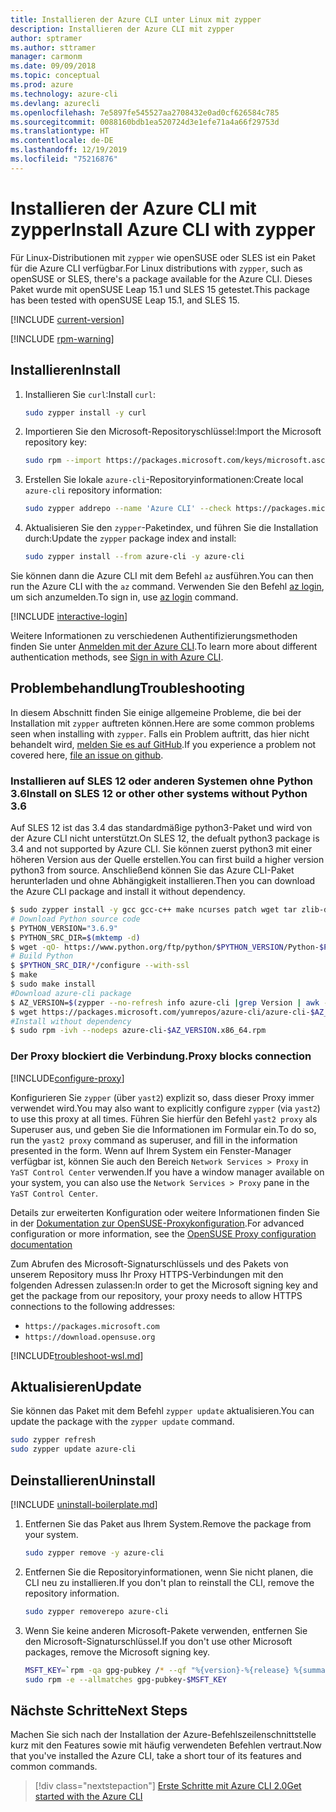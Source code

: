 ```yaml
---
title: Installieren der Azure CLI unter Linux mit zypper
description: Installieren der Azure CLI mit zypper
author: sptramer
ms.author: sttramer
manager: carmonm
ms.date: 09/09/2018
ms.topic: conceptual
ms.prod: azure
ms.technology: azure-cli
ms.devlang: azurecli
ms.openlocfilehash: 7e5897fe545527aa2708432e0ad0cf626584c785
ms.sourcegitcommit: 0088160bdb1ea520724d3e1efe71a4a66f29753d
ms.translationtype: HT
ms.contentlocale: de-DE
ms.lasthandoff: 12/19/2019
ms.locfileid: "75216876"
---
```

# <a name="install-azure-cli-with-zypper"></a><span data-ttu-id="518e4-103">Installieren der Azure CLI mit zypper</span><span class="sxs-lookup"><span data-stu-id="518e4-103">Install Azure CLI with zypper</span></span>

<span data-ttu-id="518e4-104">Für Linux-Distributionen mit `zypper` wie openSUSE oder SLES ist ein Paket für die Azure CLI verfügbar.</span><span class="sxs-lookup"><span data-stu-id="518e4-104">For Linux distributions with `zypper`, such as openSUSE or SLES, there's a package available for the Azure CLI.</span></span> <span data-ttu-id="518e4-105">Dieses Paket wurde mit openSUSE Leap 15.1 und SLES 15 getestet.</span><span class="sxs-lookup"><span data-stu-id="518e4-105">This package has been tested with openSUSE Leap 15.1, and SLES 15.</span></span>

[!INCLUDE [current-version](includes/current-version.md)]

[!INCLUDE [rpm-warning](includes/rpm-warning.md)]

## <a name="install"></a><span data-ttu-id="518e4-106">Installieren</span><span class="sxs-lookup"><span data-stu-id="518e4-106">Install</span></span>

1. <span data-ttu-id="518e4-107">Installieren Sie `curl`:</span><span class="sxs-lookup"><span data-stu-id="518e4-107">Install `curl`:</span></span>

   ```bash
   sudo zypper install -y curl
   ```

2. <span data-ttu-id="518e4-108">Importieren Sie den Microsoft-Repositoryschlüssel:</span><span class="sxs-lookup"><span data-stu-id="518e4-108">Import the Microsoft repository key:</span></span>

   ```bash
   sudo rpm --import https://packages.microsoft.com/keys/microsoft.asc
   ```

3. <span data-ttu-id="518e4-109">Erstellen Sie lokale `azure-cli`-Repositoryinformationen:</span><span class="sxs-lookup"><span data-stu-id="518e4-109">Create local `azure-cli` repository information:</span></span>

   ```bash
   sudo zypper addrepo --name 'Azure CLI' --check https://packages.microsoft.com/yumrepos/azure-cli azure-cli
   ```

4. <span data-ttu-id="518e4-110">Aktualisieren Sie den `zypper`-Paketindex, und führen Sie die Installation durch:</span><span class="sxs-lookup"><span data-stu-id="518e4-110">Update the `zypper` package index and install:</span></span>

   ```bash
   sudo zypper install --from azure-cli -y azure-cli
   ```

<span data-ttu-id="518e4-111">Sie können dann die Azure CLI mit dem Befehl `az` ausführen.</span><span class="sxs-lookup"><span data-stu-id="518e4-111">You can then run the Azure CLI with the `az` command.</span></span> <span data-ttu-id="518e4-112">Verwenden Sie den Befehl [az login](/cli/azure/reference-index#az-login), um sich anzumelden.</span><span class="sxs-lookup"><span data-stu-id="518e4-112">To sign in, use [az login](/cli/azure/reference-index#az-login) command.</span></span>

[!INCLUDE [interactive-login](includes/interactive-login.md)]

<span data-ttu-id="518e4-113">Weitere Informationen zu verschiedenen Authentifizierungsmethoden finden Sie unter [Anmelden mit der Azure CLI](authenticate-azure-cli.md).</span><span class="sxs-lookup"><span data-stu-id="518e4-113">To learn more about different authentication methods, see [Sign in with Azure CLI](authenticate-azure-cli.md).</span></span>

## <a name="troubleshooting"></a><span data-ttu-id="518e4-114">Problembehandlung</span><span class="sxs-lookup"><span data-stu-id="518e4-114">Troubleshooting</span></span>

<span data-ttu-id="518e4-115">In diesem Abschnitt finden Sie einige allgemeine Probleme, die bei der Installation mit `zypper` auftreten können.</span><span class="sxs-lookup"><span data-stu-id="518e4-115">Here are some common problems seen when installing with `zypper`.</span></span> <span data-ttu-id="518e4-116">Falls ein Problem auftritt, das hier nicht behandelt wird, [melden Sie es auf GitHub](https://github.com/Azure/azure-cli/issues).</span><span class="sxs-lookup"><span data-stu-id="518e4-116">If you experience a problem not covered here, [file an issue on github](https://github.com/Azure/azure-cli/issues).</span></span>

### <a name="install-on-sles-12-or-other-other-systems-without-python-36"></a><span data-ttu-id="518e4-117">Installieren auf SLES 12 oder anderen Systemen ohne Python 3.6</span><span class="sxs-lookup"><span data-stu-id="518e4-117">Install on SLES 12 or other other systems without Python 3.6</span></span>

<span data-ttu-id="518e4-118">Auf SLES 12 ist das 3.4 das standardmäßige python3-Paket und wird von der Azure CLI nicht unterstützt.</span><span class="sxs-lookup"><span data-stu-id="518e4-118">On SLES 12, the defualt python3 package is 3.4 and not supported by Azure CLI.</span></span> <span data-ttu-id="518e4-119">Sie können zuerst python3 mit einer höheren Version aus der Quelle erstellen.</span><span class="sxs-lookup"><span data-stu-id="518e4-119">You can first build a higher version python3 from source.</span></span> <span data-ttu-id="518e4-120">Anschließend können Sie das Azure CLI-Paket herunterladen und ohne Abhängigkeit installieren.</span><span class="sxs-lookup"><span data-stu-id="518e4-120">Then you can download the Azure CLI package and install it without dependency.</span></span>
```bash
$ sudo zypper install -y gcc gcc-c++ make ncurses patch wget tar zlib-devel zlib
# Download Python source code
$ PYTHON_VERSION="3.6.9"
$ PYTHON_SRC_DIR=$(mktemp -d)
$ wget -qO- https://www.python.org/ftp/python/$PYTHON_VERSION/Python-$PYTHON_VERSION.tgz | tar -xz -C "$PYTHON_SRC_DIR"
# Build Python
$ $PYTHON_SRC_DIR/*/configure --with-ssl
$ make
$ sudo make install
#Download azure-cli package 
$ AZ_VERSION=$(zypper --no-refresh info azure-cli |grep Version | awk -F': ' '{print $2}' | awk '{$1=$1;print}')
$ wget https://packages.microsoft.com/yumrepos/azure-cli/azure-cli-$AZ_VERSION.x86_64.rpm
#Install without dependency
$ sudo rpm -ivh --nodeps azure-cli-$AZ_VERSION.x86_64.rpm
```

### <a name="proxy-blocks-connection"></a><span data-ttu-id="518e4-121">Der Proxy blockiert die Verbindung.</span><span class="sxs-lookup"><span data-stu-id="518e4-121">Proxy blocks connection</span></span>

[!INCLUDE[configure-proxy](includes/configure-proxy.md)]

<span data-ttu-id="518e4-122">Konfigurieren Sie `zypper` (über `yast2`) explizit so, dass dieser Proxy immer verwendet wird.</span><span class="sxs-lookup"><span data-stu-id="518e4-122">You may also want to explicitly configure `zypper` (via `yast2`) to use this proxy at all times.</span></span> <span data-ttu-id="518e4-123">Führen Sie hierfür den Befehl `yast2 proxy` als Superuser aus, und geben Sie die Informationen im Formular ein.</span><span class="sxs-lookup"><span data-stu-id="518e4-123">To do so, run the `yast2 proxy` command as superuser, and fill in the information presented in the form.</span></span> <span data-ttu-id="518e4-124">Wenn auf Ihrem System ein Fenster-Manager verfügbar ist, können Sie auch den Bereich `Network Services > Proxy` in `YaST Control Center` verwenden.</span><span class="sxs-lookup"><span data-stu-id="518e4-124">If you have a window manager available on your system, you can also use the `Network Services > Proxy` pane in the `YaST Control Center`.</span></span>

<span data-ttu-id="518e4-125">Details zur erweiterten Konfiguration oder weitere Informationen finden Sie in der [Dokumentation zur OpenSUSE-Proxykonfiguration](https://www.suse.com/documentation/slms1/book_slms/data/sec_wy_config_updates_proxy.html).</span><span class="sxs-lookup"><span data-stu-id="518e4-125">For advanced configuration or more information, see the [OpenSUSE Proxy configuration documentation](https://www.suse.com/documentation/slms1/book_slms/data/sec_wy_config_updates_proxy.html)</span></span>

<span data-ttu-id="518e4-126">Zum Abrufen des Microsoft-Signaturschlüssels und des Pakets von unserem Repository muss Ihr Proxy HTTPS-Verbindungen mit den folgenden Adressen zulassen:</span><span class="sxs-lookup"><span data-stu-id="518e4-126">In order to get the Microsoft signing key and get the package from our repository, your proxy needs to allow HTTPS connections to the following addresses:</span></span>

* `https://packages.microsoft.com`
* `https://download.opensuse.org`

[!INCLUDE[troubleshoot-wsl.md](includes/troubleshoot-wsl.md)]

## <a name="update"></a><span data-ttu-id="518e4-127">Aktualisieren</span><span class="sxs-lookup"><span data-stu-id="518e4-127">Update</span></span>

<span data-ttu-id="518e4-128">Sie können das Paket mit dem Befehl `zypper update` aktualisieren.</span><span class="sxs-lookup"><span data-stu-id="518e4-128">You can update the package with the `zypper update` command.</span></span>

```bash
sudo zypper refresh
sudo zypper update azure-cli
```

## <a name="uninstall"></a><span data-ttu-id="518e4-129">Deinstallieren</span><span class="sxs-lookup"><span data-stu-id="518e4-129">Uninstall</span></span>

[!INCLUDE [uninstall-boilerplate.md](includes/uninstall-boilerplate.md)]

1. <span data-ttu-id="518e4-130">Entfernen Sie das Paket aus Ihrem System.</span><span class="sxs-lookup"><span data-stu-id="518e4-130">Remove the package from your system.</span></span>

    ```bash
    sudo zypper remove -y azure-cli
    ```

2. <span data-ttu-id="518e4-131">Entfernen Sie die Repositoryinformationen, wenn Sie nicht planen, die CLI neu zu installieren.</span><span class="sxs-lookup"><span data-stu-id="518e4-131">If you don't plan to reinstall the CLI, remove the repository information.</span></span>

   ```bash
   sudo zypper removerepo azure-cli
   ```

3. <span data-ttu-id="518e4-132">Wenn Sie keine anderen Microsoft-Pakete verwenden, entfernen Sie den Microsoft-Signaturschlüssel.</span><span class="sxs-lookup"><span data-stu-id="518e4-132">If you don't use other Microsoft packages, remove the Microsoft signing key.</span></span>

   ```bash
   MSFT_KEY=`rpm -qa gpg-pubkey /* --qf "%{version}-%{release} %{summary}\n" | grep Microsoft | awk '{print $1}'`
   sudo rpm -e --allmatches gpg-pubkey-$MSFT_KEY
   ```

## <a name="next-steps"></a><span data-ttu-id="518e4-133">Nächste Schritte</span><span class="sxs-lookup"><span data-stu-id="518e4-133">Next Steps</span></span>

<span data-ttu-id="518e4-134">Machen Sie sich nach der Installation der Azure-Befehlszeilenschnittstelle kurz mit den Features sowie mit häufig verwendeten Befehlen vertraut.</span><span class="sxs-lookup"><span data-stu-id="518e4-134">Now that you've installed the Azure CLI, take a short tour of its features and common commands.</span></span>

> [!div class="nextstepaction"]
> [<span data-ttu-id="518e4-135">Erste Schritte mit Azure CLI 2.0</span><span class="sxs-lookup"><span data-stu-id="518e4-135">Get started with the Azure CLI</span></span>](get-started-with-azure-cli.md)
